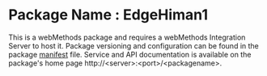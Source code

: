 # Package Name : EdgeHiman1
This is a webMethods package and requires a webMethods Integration Server to host it. Package versioning and configuration can be found in the package [manifest](./EdgeHiman1/manifest.v3) file. Service and API documentation is available on the package's home page http://&lt;server&gt;:&lt;port&gt;/&lt;packagename>.